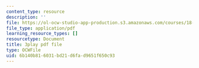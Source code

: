 ```yaml
---
content_type: resource
description: ''
file: https://ol-ocw-studio-app-production.s3.amazonaws.com/courses/18-02-multivariable-calculus-fall-2007/6b140b816031bd21d6fad9651f650c93_CdoRiNSrqI.pdf
file_type: application/pdf
learning_resource_types: []
resourcetype: Document
title: 3play pdf file
type: OCWFile
uid: 6b140b81-6031-bd21-d6fa-d9651f650c93
---
```

